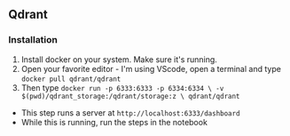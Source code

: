 ## Qdrant


### Installation
1. Install docker on your system. Make sure it's running.
2. Open your favorite editor - I'm using VScode, open a terminal and type `docker pull qdrant/qdrant`
3. Then type `docker run -p 6333:6333 -p 6334:6334 \
    -v $(pwd)/qdrant_storage:/qdrant/storage:z \
    qdrant/qdrant`
* This step runs a server at `http://localhost:6333/dashboard`
* While this is running, run the steps in the notebook
